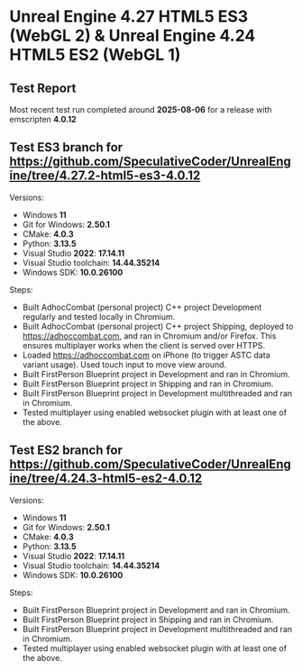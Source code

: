 # Unreal Engine 4.27 HTML5 ES3 (WebGL 2) & Unreal Engine 4.24 HTML5 ES2 (WebGL 1)

## Test Report

Most recent test run completed around **2025-08-06** for a release with emscripten **4.0.12**

## Test ES3 branch for https://github.com/SpeculativeCoder/UnrealEngine/tree/4.27.2-html5-es3-4.0.12

Versions:
- Windows **11**
- Git for Windows: **2.50.1**
- CMake: **4.0.3**
- Python: **3.13.5**
- Visual Studio **2022**: **17.14.11**
- Visual Studio toolchain: **14.44.35214**
- Windows SDK: **10.0.26100**

Steps:
- Built AdhocCombat (personal project) C++ project Development regularly and tested locally in Chromium.
- Built AdhocCombat (personal project) C++ project Shipping, deployed to https://adhoccombat.com, and ran in Chromium and/or Firefox. This ensures multiplayer works when the client is served over HTTPS.
- Loaded https://adhoccombat.com on iPhone (to trigger ASTC data variant usage). Used touch input to move view around. 
- Built FirstPerson Blueprint project in Development and ran in Chromium.
- Built FirstPerson Blueprint project in Shipping and ran in Chromium.
- Built FirstPerson Blueprint project in Development multithreaded and ran in Chromium.
- Tested multiplayer using enabled websocket plugin with at least one of the above.

## Test ES2 branch for https://github.com/SpeculativeCoder/UnrealEngine/tree/4.24.3-html5-es2-4.0.12

Versions:
- Windows **11**
- Git for Windows: **2.50.1**
- CMake: **4.0.3**
- Python: **3.13.5**
- Visual Studio **2022**: **17.14.11**
- Visual Studio toolchain: **14.44.35214**
- Windows SDK: **10.0.26100**

Steps:
- Built FirstPerson Blueprint project in Development and ran in Chromium.
- Built FirstPerson Blueprint project in Shipping and ran in Chromium.
- Built FirstPerson Blueprint project in Development multithreaded and ran in Chromium.
- Tested multiplayer using enabled websocket plugin with at least one of the above.
